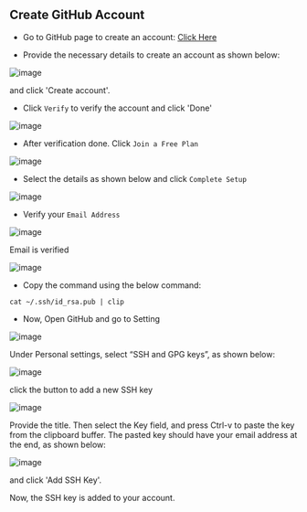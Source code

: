 ## Create GitHub Account

- Go to GitHub page to create an account:
[Click Here](https://github.com/join)

- Provide the necessary details to create an account as shown below:

![image](https://user-images.githubusercontent.com/25001852/86441214-79068280-bd29-11ea-913d-c575c8ff8282.png "Git Create Account")

and click 'Create account'.

- Click `Verify` to verify the account and click 'Done' 

![image](https://user-images.githubusercontent.com/25001852/86436621-4310d080-bd20-11ea-866a-8ba864d08211.png "Verify")

- After verification done. Click `Join a Free Plan`

![image](https://user-images.githubusercontent.com/25001852/86436707-6b003400-bd20-11ea-8c51-7a5d58ca1bc5.png 'Join Free Plan')

- Select the details as shown below and click `Complete Setup`

![image](https://user-images.githubusercontent.com/25001852/86431692-13a79700-bd13-11ea-9dcf-ae779bb2feb1.png "Complete Setup")

- Verify your `Email Address`

![image](https://user-images.githubusercontent.com/25001852/86437013-304acb80-bd21-11ea-9310-3a0b1ee12497.png "Verify Email")

Email is verified

![image](https://user-images.githubusercontent.com/25001852/86431929-b52ee880-bd13-11ea-8ccf-6bb854408f70.png)


- Copy the command using the below command:

`cat ~/.ssh/id_rsa.pub | clip`

- Now, Open GitHub and go to Setting 

![image](https://user-images.githubusercontent.com/25001852/86890946-b0a36f00-c11b-11ea-837e-b4402f4c591d.png)

Under Personal settings, select “SSH and GPG keys”, as shown below:

![image](https://user-images.githubusercontent.com/25001852/86891261-2b6c8a00-c11c-11ea-9684-338dbadf38a3.png)

click the button to add a new SSH key

![image](https://user-images.githubusercontent.com/25001852/86891396-61aa0980-c11c-11ea-957c-0753f446b356.png)

Provide the title. Then select the Key field, and press Ctrl-v to paste the key from the clipboard buffer. The pasted key should have your email address at the end, as shown below:

![image](https://user-images.githubusercontent.com/25001852/86892959-97e88880-c11e-11ea-89f0-1eade0b3e8f1.png)

and click 'Add SSH Key'.

Now, the SSH key is added to your account.
